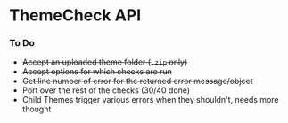 ThemeCheck API
==============

### To Do
- ~~Accept an uploaded theme folder (`.zip` only)~~
- ~~Accept options for which checks are run~~
- ~~Get line number of error for the returned error message/object~~
- Port over the rest of the checks (30/40 done)
- Child Themes trigger various errors when they shouldn't, needs more thought
